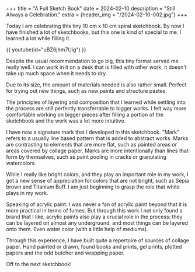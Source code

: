 +++
title = "A Full Sketch Book"
date = 2024-02-10
description = "Still Always a Celebration."
extra = {header_img = "/2024-02-10-002.jpg"}
+++


Today I am celebrating this tiny 10 cm x 10 cm spiral sketchbook. By now I have finished a lot of sketchbooks, but this one is kind of special to me. I learned a lot while filling it. 

{{ youtube(id="uBZ6jhm7Uig") }}

Despite the usual recommendation to go big, this tiny format served me really well. I can work in it on a desk that is filled with other work, it doesn't take up much space when it needs to dry. 

Due to its size, the amount of materials needed is also rather small. Perfect for trying out new things, such as new paints and structure pastes. 

<div class="gallery">
    <!-- <a href="/2023-12-31-002.jpg" data-ngthumb="/2023-12-31-002.jpg"></a> -->
    <a href="/2023-12-31-003.jpg" data-ngthumb="/2023-12-31-003.jpg"></a>
    <a href="/2023-12-31-004.jpg" data-ngthumb="/2023-12-31-004.jpg"></a>
</div>

The principles of layering and composition that I learned while settling into the process are still perfectly transferrable to bigger works. I felt way more comfortable working on bigger pieces after filling a portion of the sketchbook and the work was a lot more intuitive. 

I have now a signature mark that I developed in this sketchbook. "Mark" refers to a usually line based pattern that is added to abstract works. Marks are contrasting to elements that are more flat, such as painted areas or areas covered by collage paper. Marks are more intentionally than lines that form by themselves, such as paint pooling in cracks or granulating watercolors.

While I really like bright colors, and they play an important role in my work, I got a new sense of appreciation for colors that are not bright, such as Sepia brown and Titanium Buff. I am just beginning to grasp the role that white plays in my work.

<div class="gallery">
    <a href="/2023-12-31-005.jpg" data-ngthumb="/2023-12-31-005.jpg"></a>
    <a href="/2024-02-10-001.jpg" data-ngthumb="/2024-02-10-001.jpg"></a>
</div>

Speaking of acrylic paint. I was never a fan of acrylic paint beyond that it is more practical in terms of fumes. But through this work I not only found a brand that I like, acrylic paints also play a crucial role in the process: they can be layered on almost any underground, and most things can be layered onto them. Even water color (with a little help of mediums).

Through this experience, I have built quite a repertoire of sources of collage paper. Hand painted or drawn, found books and prints, gel prints, plotted papers and the odd butcher and wrapping paper. 

Off to the next sketchbook!


<!-- Support this work or buy my art works over at  -->

<!-- <a href='https://ko-fi.com/S6S0N8I4U' target='_blank'><img height='36' style='border:0px;height:36px;' src='https://storage.ko-fi.com/cdn/kofi5.png?v=3' border='0' alt='Buy Me a Coffee at ko-fi.com' /></a> -->
